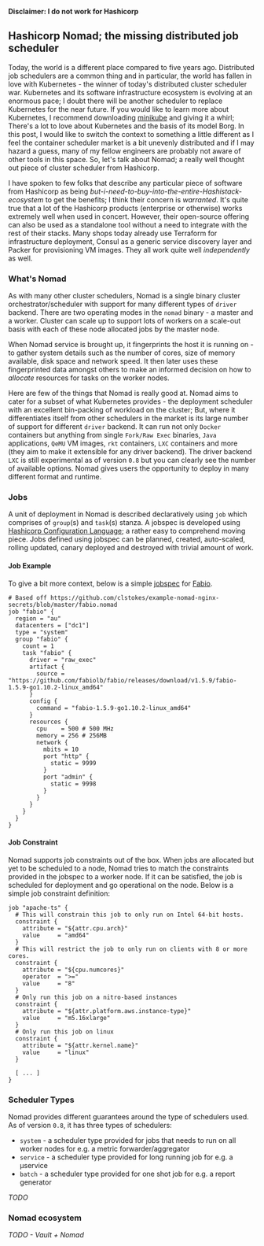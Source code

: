 **Disclaimer: I do not work for Hashicorp**

## Hashicorp Nomad; the missing distributed job scheduler

Today, the world is a different place compared to five years ago. Distributed job schedulers are a common thing and in particular, the world has fallen in love
with Kubernetes - the winner of today's distributed cluster scheduler war. Kubernetes and its software infrastructure ecosystem is evolving at an enormous pace; 
I doubt there will be another scheduler to replace Kubernetes for the near future. If you would like to learn more about Kubernetes, I recommend downloading 
[minikube](https://github.com/kubernetes/minikube#installation) and giving it a whirl; There's a lot to love about Kubernetes and the basis of its model Borg. 
In this post, I would like to switch the context to something a little different as I feel the container scheduler market is a bit unevenly distributed and 
if I may hazard a guess, many of my fellow engineers are probably not aware of other tools in this space. So, let's talk about Nomad; a really well thought out
piece of cluster scheduler from Hashicorp.

I have spoken to few folks that describe any particular piece of software from Hashicorp as being *but-i-need-to-buy-into-the-entire-Hashistack-ecosystem* to get
the benefits; I think their concern is *warranted*. It's quite true that a lot of the Hashicorp products (enterprise or otherwise) works extremely well when used
in concert. However, their open-source offering can also be used as a standalone tool without a need to integrate with the rest of their stacks. Many shops today
already use Terraform for infrastructure deployment, Consul as a generic service discovery layer and Packer for provisioning VM images. They all work quite well
*independently* as well.

### What's Nomad
As with many other cluster schedulers, Nomad is a single binary cluster orchestrator/scheduler with support for many different types of `driver` backend. There
are two operating modes in the `nomad` binary - a master and a worker. Cluster can scale up to support lots of workers on a scale-out basis with each of these
node allocated jobs by the master node.

When Nomad service is brought up, it fingerprints the host it is running on - to gather system details such as the number of cores, size of memory available, 
disk space and network speed. It then later uses these fingerprinted data amongst others to make an informed decision on how to *allocate* resources for tasks
on the worker nodes.

Here are few of the things that Nomad is really good at. Nomad aims to cater for a subset of what Kubernetes provides - the deployment scheduler with an excellent
bin-packing of workload on the cluster; But, where it differentiates itself from other schedulers in the market is its large number of support for different 
`driver` backend. It can run not only `Docker` containers but anything from single `Fork/Raw Exec` binaries, `Java` applications, `QeMU` VM images, `rkt` containers,
`LXC` containers and more (they aim to make it extensible for any driver backend). The driver backend `LXC` is still experimental as of version `0.8` but you can 
clearly see the number of available options. Nomad gives users the opportunity to deploy in many different format and runtime.

### Jobs
A unit of deployment in Nomad is described declaratively using `job` which comprises of `group`(s) and `task`(s) stanza. A jobspec is developed using 
[Hashicorp Configuration Language](https://github.com/hashicorp/hcl); a rather easy to comprehend moving piece. Jobs defined using jobspec can be planned, created,
auto-scaled, rolling updated, canary deployed and destroyed with trivial amount of work. 

#### Job Example
To give a bit more context, below is a simple [jobspec](https://www.nomadproject.io/docs/job-specification/index.html) for [Fabio](https://fabiolb.net).

```
# Based off https://github.com/clstokes/example-nomad-nginx-secrets/blob/master/fabio.nomad
job "fabio" {
  region = "au"
  datacenters = ["dc1"]
  type = "system"
  group "fabio" {
    count = 1
    task "fabio" {
      driver = "raw_exec"
      artifact {
        source = "https://github.com/fabiolb/fabio/releases/download/v1.5.9/fabio-1.5.9-go1.10.2-linux_amd64"
      }
      config {
        command = "fabio-1.5.9-go1.10.2-linux_amd64"
      }
      resources {
        cpu    = 500 # 500 MHz
        memory = 256 # 256MB
        network {
          mbits = 10
          port "http" {
            static = 9999
          }
          port "admin" {
            static = 9998
          }
        }
      }
    }
  }
}
```

#### Job Constraint
Nomad supports job constraints out of the box. When jobs are allocated but yet to be scheduled to a node, Nomad tries to match the constraints provided in
the jobspec to a worker node. If it can be satisfied, the job is scheduled for deployment and go operational on the node. Below is a simple job constraint definition:
```
job "apache-ts" {
  # This will constrain this job to only run on Intel 64-bit hosts.
  constraint {
    attribute = "${attr.cpu.arch}"
    value     = "amd64"
  }
  # This will restrict the job to only run on clients with 8 or more cores.  
  constraint {
    attribute = "${cpu.numcores}"
    operator  = ">="
    value     = "8"
  }
  # Only run this job on a nitro-based instances
  constraint {
    attribute = "${attr.platform.aws.instance-type}"
    value     = "m5.16xlarge"
  }
  # Only run this job on linux
  constraint {
    attribute = "${attr.kernel.name}"
    value     = "linux"
  }

  [ ... ]
}
```


### Scheduler Types

Nomad provides different guarantees around the type of schedulers used. As of version `0.8`, it has three types of schedulers:
  - `system` - a scheduler type provided for jobs that needs to run on all worker nodes for e.g. a metric forwarder/aggregator
  - `service` - a scheduler type provided for long running job for e.g. a µservice
  - `batch` - a scheduler type provided for one shot job for e.g. a report generator

*TODO*

### Nomad ecosystem

*TODO - Vault + Nomad*

